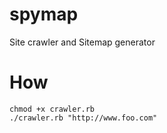 spymap
======

Site crawler and Sitemap generator

How
====

	chmod +x crawler.rb
	./crawler.rb "http://www.foo.com"
